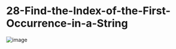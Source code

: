 # 28-Find-the-Index-of-the-First-Occurrence-in-a-String
![image](https://github.com/KaiqueJacinto/28-Find-the-Index-of-the-First-Occurrence-in-a-String/assets/79776257/f40cf3d8-a164-4b95-aaa4-48ea1e4c09b2)
